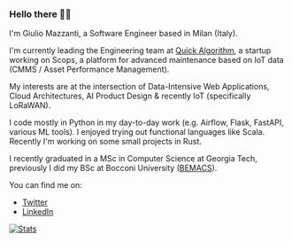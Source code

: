 ### Hello there 🧔🏼

I'm Giulio Mazzanti, a Software Engineer based in Milan (Italy).

I'm currently leading the Engineering team at [Quick Algorithm](https://quickalgorithm.com/), a startup working on Scops, a platform for advanced maintenance based on IoT data (CMMS / Asset Performance Management).

My interests are at the intersection of Data-Intensive Web Applications, Cloud Architectures, AI Product Design & recently IoT (specifically LoRaWAN).

I code mostly in Python in my day-to-day work (e.g. Airflow, Flask, FastAPI, various ML tools). I enjoyed trying out functional languages like Scala. Recently I'm working on some small projects in Rust.

I recently graduated in a MSc in Computer Science at Georgia Tech, previously I did my BSc at Bocconi University ([BEMACS](https://www.unibocconi.eu/wps/wcm/connect/bocconi/sitopubblico_en/navigation+tree/home/programs/bachelor+of+science/economics+management+and+computer+science)).

You can find me on:
* [Twitter](https://twitter.org/Giuzzilla)
* [LinkedIn](https://www.linkedin.com/in/giuliomazzanti/)

[![Stats](https://github-readme-stats.vercel.app/api?username=Giuzzilla)](https://github.com/Giuzzilla)
